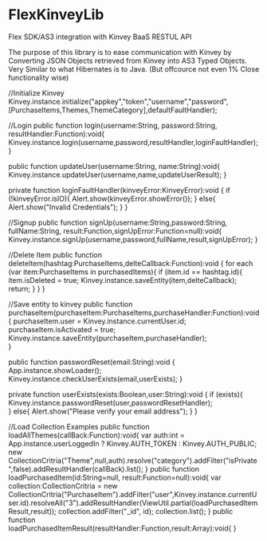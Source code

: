 FlexKinveyLib
=============
Flex SDK/AS3 integration with Kinvey BaaS RESTUL API

The purpose of this library is to ease communication with Kinvey by Converting JSON Objects retrieved from Kinvey into AS3 Typed Objects. Very Similar to what Hibernates is to Java. (But offcource not even 1% Close functionality wise)  

//Initialize Kinvey
Kinvey.instance.initialize("appkey","token","username","password",[PurchaseItems,Themes,ThemeCategory],defaultFaultHandler);

//Login
public function login(username:String, password:String, resultHandler:Function):void{
	Kinvey.instance.login(username,password,resultHandler,loginFaultHandler);
}

public function updateUser(username:String, name:String):void{
	Kinvey.instance.updateUser(username,name,updateUserResult);
}

private function loginFaultHandler(kinveyError:KinveyError):void
{
	if (!kinveyError.isIO){
		Alert.show(kinveyError.showError());
	}
	else{
		Alert.show("Invalid Credentials");
	}
}
		
//Signup
public function signUp(username:String,password:String, fullName:String, result:Function,signUpError:Function=null):void{
	Kinvey.instance.signUp(username,password,fullName,result,signUpError);
}

//Delete Item
public function deleteItem(hashtag:PurchaseItems,delteCallback:Function):void
{
	for each (var item:PurchaseItems in purchasedItems){
		if (item.id == hashtag.id){
			item.isDeleted = true;
			Kinvey.instance.saveEntity(item,delteCallback);
			return;
		}
	}
}

//Save entity to kinvey	
public function purchaseItem(purchaseItem:PurchaseItems,purchaseHandler:Function):void
{
	purchaseItem.user = Kinvey.instance.currentUser.id;
	purchaseItem.isActivated = true;
	Kinvey.instance.saveEntity(purchaseItem,purchaseHandler);	
}

public function passwordReset(email:String):void
{
	App.instance.showLoader();
	Kinvey.instance.checkUserExists(email,userExists);
}

private function userExists(exists:Boolean,user:String):void
{
	if (exists){
		Kinvey.instance.passwordReset(user,passwordResetHandler);	
	}
	else{
		Alert.show("Please verify your email address");
	}
}	

//Load Collection Examples
public function loadAllThemes(callBack:Function):void{
		var auth:int = App.instance.userLoggedIn ? Kinvey.AUTH_TOKEN : Kinvey.AUTH_PUBLIC;
		new CollectionCritria("Theme",null,auth).resolve("category").addFilter("isPrivate",false).addResultHandler(callBack).list();
}
public function loadPurchasedItem(id:String=null, result:Function=null):void{
	var collection:CollectionCritria = new CollectionCritria("PurchaseItem").addFilter("user",Kinvey.instance.currentUser.id).resolveAll("3").addResultHandler(ViewUtil.partial(loadPurchasedItemResult,result));
collection.addFilter("_id", id);
collection.list();
}
public function loadPurchasedItemResult(resultHandler:Function,result:Array):void{
}


		
